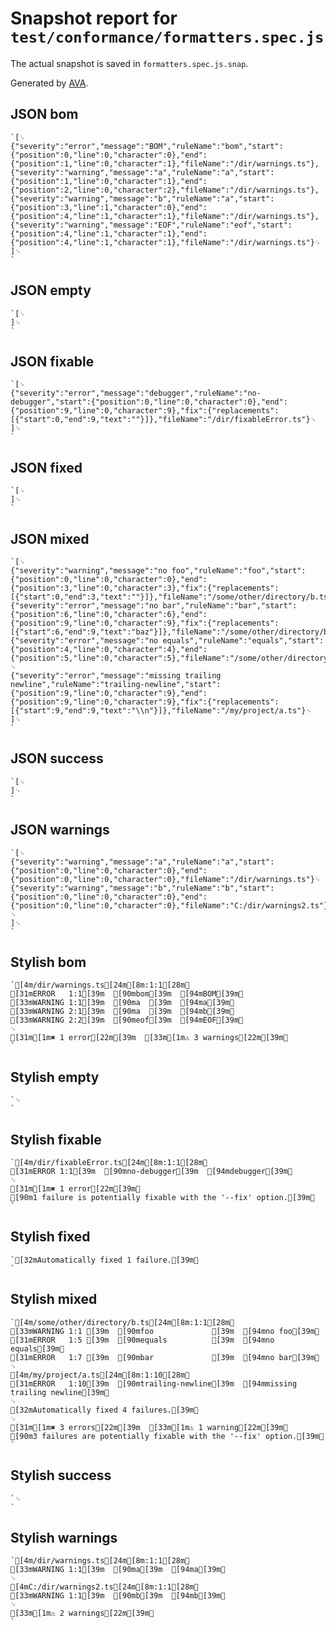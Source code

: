 # Snapshot report for `test/conformance/formatters.spec.js`

The actual snapshot is saved in `formatters.spec.js.snap`.

Generated by [AVA](https://ava.li).

## JSON bom

    `[␊
    {"severity":"error","message":"BOM","ruleName":"bom","start":{"position":0,"line":0,"character":0},"end":{"position":1,"line":0,"character":1},"fileName":"/dir/warnings.ts"},{"severity":"warning","message":"a","ruleName":"a","start":{"position":1,"line":0,"character":1},"end":{"position":2,"line":0,"character":2},"fileName":"/dir/warnings.ts"},{"severity":"warning","message":"b","ruleName":"a","start":{"position":3,"line":1,"character":0},"end":{"position":4,"line":1,"character":1},"fileName":"/dir/warnings.ts"},{"severity":"warning","message":"EOF","ruleName":"eof","start":{"position":4,"line":1,"character":1},"end":{"position":4,"line":1,"character":1},"fileName":"/dir/warnings.ts"}␊
    ]␊
    `

## JSON empty

    `[␊
    ]␊
    `

## JSON fixable

    `[␊
    {"severity":"error","message":"debugger","ruleName":"no-debugger","start":{"position":0,"line":0,"character":0},"end":{"position":9,"line":0,"character":9},"fix":{"replacements":[{"start":0,"end":9,"text":""}]},"fileName":"/dir/fixableError.ts"}␊
    ]␊
    `

## JSON fixed

    `[␊
    ]␊
    `

## JSON mixed

    `[␊
    {"severity":"warning","message":"no foo","ruleName":"foo","start":{"position":0,"line":0,"character":0},"end":{"position":3,"line":0,"character":3},"fix":{"replacements":[{"start":0,"end":3,"text":""}]},"fileName":"/some/other/directory/b.ts"},{"severity":"error","message":"no bar","ruleName":"bar","start":{"position":6,"line":0,"character":6},"end":{"position":9,"line":0,"character":9},"fix":{"replacements":[{"start":6,"end":9,"text":"baz"}]},"fileName":"/some/other/directory/b.ts"},{"severity":"error","message":"no equals","ruleName":"equals","start":{"position":4,"line":0,"character":4},"end":{"position":5,"line":0,"character":5},"fileName":"/some/other/directory/b.ts"}␊
    {"severity":"error","message":"missing trailing newline","ruleName":"trailing-newline","start":{"position":9,"line":0,"character":9},"end":{"position":9,"line":0,"character":9},"fix":{"replacements":[{"start":9,"end":9,"text":"\\n"}]},"fileName":"/my/project/a.ts"}␊
    ]␊
    `

## JSON success

    `[␊
    ]␊
    `

## JSON warnings

    `[␊
    {"severity":"warning","message":"a","ruleName":"a","start":{"position":0,"line":0,"character":0},"end":{"position":0,"line":0,"character":0},"fileName":"/dir/warnings.ts"}␊
    {"severity":"warning","message":"b","ruleName":"b","start":{"position":0,"line":0,"character":0},"end":{"position":0,"line":0,"character":0},"fileName":"C:/dir/warnings2.ts"}␊
    ]␊
    `

## Stylish bom

    `[4m/dir/warnings.ts[24m[8m:1:1[28m␊
    [31mERROR   1:1[39m  [90mbom[39m  [94mBOM[39m␊
    [33mWARNING 1:1[39m  [90ma  [39m  [94ma[39m␊
    [33mWARNING 2:1[39m  [90ma  [39m  [94mb[39m␊
    [33mWARNING 2:2[39m  [90meof[39m  [94mEOF[39m␊
    ␊
    [31m[1m✖ 1 error[22m[39m  [33m[1m⚠ 3 warnings[22m[39m␊
    `

## Stylish empty

    `␊
    `

## Stylish fixable

    `[4m/dir/fixableError.ts[24m[8m:1:1[28m␊
    [31mERROR 1:1[39m  [90mno-debugger[39m  [94mdebugger[39m␊
    ␊
    [31m[1m✖ 1 error[22m[39m␊
    [90m1 failure is potentially fixable with the '--fix' option.[39m␊
    `

## Stylish fixed

    `[32mAutomatically fixed 1 failure.[39m␊
    `

## Stylish mixed

    `[4m/some/other/directory/b.ts[24m[8m:1:1[28m␊
    [33mWARNING 1:1 [39m  [90mfoo             [39m  [94mno foo[39m␊
    [31mERROR   1:5 [39m  [90mequals          [39m  [94mno equals[39m␊
    [31mERROR   1:7 [39m  [90mbar             [39m  [94mno bar[39m␊
    ␊
    [4m/my/project/a.ts[24m[8m:1:10[28m␊
    [31mERROR   1:10[39m  [90mtrailing-newline[39m  [94mmissing trailing newline[39m␊
    ␊
    [32mAutomatically fixed 4 failures.[39m␊
    ␊
    [31m[1m✖ 3 errors[22m[39m  [33m[1m⚠ 1 warning[22m[39m␊
    [90m3 failures are potentially fixable with the '--fix' option.[39m␊
    `

## Stylish success

    `␊
    `

## Stylish warnings

    `[4m/dir/warnings.ts[24m[8m:1:1[28m␊
    [33mWARNING 1:1[39m  [90ma[39m  [94ma[39m␊
    ␊
    [4mC:/dir/warnings2.ts[24m[8m:1:1[28m␊
    [33mWARNING 1:1[39m  [90mb[39m  [94mb[39m␊
    ␊
    [33m[1m⚠ 2 warnings[22m[39m␊
    `
